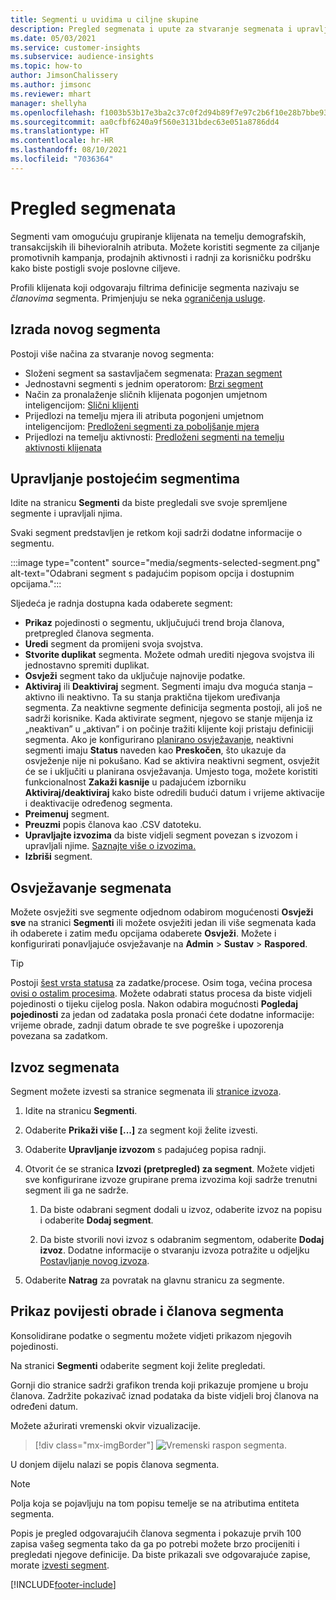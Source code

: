 ```yaml
---
title: Segmenti u uvidima u ciljne skupine
description: Pregled segmenata i upute za stvaranje segmenata i upravljanje segmentima.
ms.date: 05/03/2021
ms.service: customer-insights
ms.subservice: audience-insights
ms.topic: how-to
author: JimsonChalissery
ms.author: jimsonc
ms.reviewer: mhart
manager: shellyha
ms.openlocfilehash: f1003b53b17e3ba2c37c0f2d94b89f7e97c2b6f10e28b7bbe93160e4c7f08d54
ms.sourcegitcommit: aa0cfbf6240a9f560e3131bdec63e051a8786dd4
ms.translationtype: HT
ms.contentlocale: hr-HR
ms.lasthandoff: 08/10/2021
ms.locfileid: "7036364"
---
```

# <a name="segments-overview"></a>Pregled segmenata

Segmenti vam omogućuju grupiranje klijenata na temelju demografskih, transakcijskih ili bihevioralnih atributa. Možete koristiti segmente za ciljanje promotivnih kampanja, prodajnih aktivnosti i radnji za korisničku podršku kako biste postigli svoje poslovne ciljeve.

Profili klijenata koji odgovaraju filtrima definicije segmenta nazivaju se *članovima* segmenta. Primjenjuju se neka [ograničenja usluge](service-limits.md).

## <a name="create-a-new-segment"></a>Izrada novog segmenta

Postoji više načina za stvaranje novog segmenta: 

- Složeni segment sa sastavljačem segmenata: [Prazan segment](segment-builder.md#create-a-new-segment)
- Jednostavni segmenti s jednim operatorom: [Brzi segment](segment-builder.md#quick-segments)
- Način za pronalaženje sličnih klijenata pogonjen umjetnom inteligencijom: [Slični klijenti](find-similar-customer-segments.md)
- Prijedlozi na temelju mjera ili atributa pogonjeni umjetnom inteligencijom: [Predloženi segmenti za poboljšanje mjera](suggested-segments.md)
- Prijedlozi na temelju aktivnosti: [Predloženi segmenti na temelju aktivnosti klijenata](suggested-segments-activity.md)

## <a name="manage-existing-segments"></a>Upravljanje postojećim segmentima

Idite na stranicu **Segmenti** da biste pregledali sve svoje spremljene segmente i upravljali njima.

Svaki segment predstavljen je retkom koji sadrži dodatne informacije o segmentu.

:::image type="content" source="media/segments-selected-segment.png" alt-text="Odabrani segment s padajućim popisom opcija i dostupnim opcijama.":::

Sljedeća je radnja dostupna kada odaberete segment:

- **Prikaz** pojedinosti o segmentu, uključujući trend broja članova, pretpregled članova segmenta.
- **Uredi** segment da promijeni svoja svojstva.
- **Stvorite duplikat** segmenta. Možete odmah urediti njegova svojstva ili jednostavno spremiti duplikat.
- **Osvježi** segment tako da uključuje najnovije podatke.
- **Aktiviraj** ili **Deaktiviraj** segment. Segmenti imaju dva moguća stanja – aktivno ili neaktivno. Ta su stanja praktična tijekom uređivanja segmenta. Za neaktivne segmente definicija segmenta postoji, ali još ne sadrži korisnike. Kada aktivirate segment, njegovo se stanje mijenja iz „neaktivan” u „aktivan” i on počinje tražiti klijente koji pristaju definiciji segmenta. Ako je konfigurirano [planirano osvježavanje](system.md#schedule-tab), neaktivni segmenti imaju **Status** naveden kao **Preskočen**, što ukazuje da osvježenje nije ni pokušano. Kad se aktivira neaktivni segment, osvježit će se i uključiti u planirana osvježavanja.
  Umjesto toga, možete koristiti funkcionalnost **Zakaži kasnije** u padajućem izborniku **Aktiviraj/deaktiviraj** kako biste odredili budući datum i vrijeme aktivacije i deaktivacije određenog segmenta.
- **Preimenuj** segment.
- **Preuzmi** popis članova kao .CSV datoteku.
- **Upravljajte izvozima** da biste vidjeli segment povezan s izvozom i upravljali njime. [Saznajte više o izvozima.](export-destinations.md)
- **Izbriši** segment.

## <a name="refresh-segments"></a>Osvježavanje segmenata

Možete osvježiti sve segmente odjednom odabirom mogućenosti **Osvježi sve** na stranici **Segmenti** ili možete osvježiti jedan ili više segmenata kada ih odaberete i zatim među opcijama odaberete **Osvježi**. Možete i konfigurirati ponavljajuće osvježavanje na **Admin** > **Sustav** > **Raspored**.

> [!TIP]
> Postoji [šest vrsta statusa](system.md#status-types) za zadatke/procese. Osim toga, većina procesa [ovisi o ostalim procesima](system.md#refresh-policies). Možete odabrati status procesa da biste vidjeli pojedinosti o tijeku cijelog posla. Nakon odabira mogućnosti **Pogledaj pojedinosti** za jedan od zadataka posla pronaći ćete dodatne informacije: vrijeme obrade, zadnji datum obrade te sve pogreške i upozorenja povezana sa zadatkom.

## <a name="export-segments"></a>Izvoz segmenata

Segment možete izvesti sa stranice segmenata ili [stranice izvoza](export-destinations.md). 

1. Idite na stranicu **Segmenti**.

1. Odaberite **Prikaži više [...]** za segment koji želite izvesti.

1. Odaberite **Upravljanje izvozom** s padajućeg popisa radnji.

1. Otvorit će se stranica **Izvozi (pretpregled) za segment**. Možete vidjeti sve konfigurirane izvoze grupirane prema izvozima koji sadrže trenutni segment ili ga ne sadrže.

   1. Da biste odabrani segment dodali u izvoz, odaberite izvoz na popisu i odaberite **Dodaj segment**.

   1. Da biste stvorili novi izvoz s odabranim segmentom, odaberite **Dodaj izvoz**. Dodatne informacije o stvaranju izvoza potražite u odjeljku [Postavljanje novog izvoza](export-destinations.md#set-up-a-new-export).

1. Odaberite **Natrag** za povratak na glavnu stranicu za segmente.

## <a name="view-processing-history-and-segment-members"></a>Prikaz povijesti obrade i članova segmenta

Konsolidirane podatke o segmentu možete vidjeti prikazom njegovih pojedinosti.

Na stranici **Segmenti** odaberite segment koji želite pregledati.

Gornji dio stranice sadrži grafikon trenda koji prikazuje promjene u broju članova. Zadržite pokazivač iznad podataka da biste vidjeli broj članova na određeni datum.

Možete ažurirati vremenski okvir vizualizacije.

> [!div class="mx-imgBorder"]
> ![Vremenski raspon segmenta.](media/segment-time-range.png "Vremenski raspon segmenta")

U donjem dijelu nalazi se popis članova segmenta.

> [!NOTE]
> Polja koja se pojavljuju na tom popisu temelje se na atributima entiteta segmenta.
>
>Popis je pregled odgovarajućih članova segmenta i pokazuje prvih 100 zapisa vašeg segmenta tako da ga po potrebi možete brzo procijeniti i pregledati njegove definicije. Da biste prikazali sve odgovarajuće zapise, morate [izvesti segment](export-destinations.md).

[!INCLUDE[footer-include](../includes/footer-banner.md)] 
